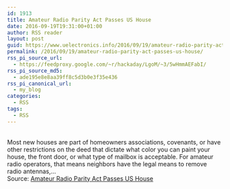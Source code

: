 ```yaml
---
id: 1913
title: Amateur Radio Parity Act Passes US House
date: 2016-09-19T19:31:00+01:00
author: RSS reader
layout: post
guid: https://www.uelectronics.info/2016/09/19/amateur-radio-parity-act-passes-us-house/
permalink: /2016/09/19/amateur-radio-parity-act-passes-us-house/
rss_pi_source_url:
  - https://feedproxy.google.com/~r/hackaday/LgoM/~3/5wHmmAEFabI/
rss_pi_source_md5:
  - ade195e8e8aa39ff8c5d3b0e3f35e436
rss_pi_canonical_url:
  - my_blog
categories:
  - RSS
tags:
  - RSS
---
```

&#013;  
Most new houses are part of homeowners associations, covenants, or have other restrictions on the deed that dictate what color you can paint your house, the front door, or what type of mailbox is acceptable. For amateur radio operators, that means neighbors have the legal means to remove radio antennas,…&#013;  
Source: <a href="https://feedproxy.google.com/~r/hackaday/LgoM/~3/5wHmmAEFabI/" target="_blank">Amateur Radio Parity Act Passes US House</a>